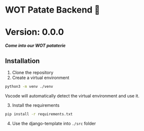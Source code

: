 # WOT Patate Backend 🍟

# Version: 0.0.0

***Come into our WOT pataterie***

## Installation

1. Clone the repository
2. Create a virtual environment

```bash
python3 -m venv ./venv
```

Vscode will automatically detect the virtual environment and use it.

3. Install the requirements

```bash
pip install -r requirements.txt
```

4. Use the django-template into `./src` folder

